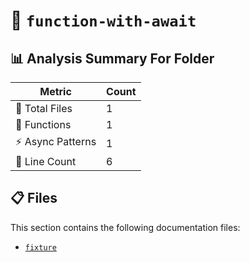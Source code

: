 # 📁 `function-with-await`

## 📊 Analysis Summary For Folder

| Metric | Count |
|--------|-------|
| 📁 Total Files | 1 |
| 🔧 Functions | 1 |
| ⚡ Async Patterns | 1 |
| 🔢 Line Count | 6 |


## 📋 Files

This section contains the following documentation files:

- [`fixture`](./fixture.md)